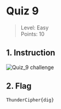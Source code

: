 # Quiz 9

> Level: Easy<br>
> Points: 10 

## 1. Instruction

![Quiz_9 challenge](https://github.com/Keldy7/CTFs_Writeups/assets/93558050/4790900f-f32c-439a-964e-ca759bd7ff83)


## 2. Flag


```text
ThunderCipher{dig}
```
